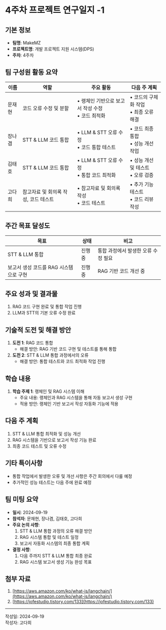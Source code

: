# 4주차 프로젝트 연구일지 -1

## 기본 정보

- **팀명**: MakeMZ  
- **프로젝트명**: 개발 프로젝트 지원 시스템(DPS)
- **주차**: 4주차  

## 팀 구성원 활동 요약

| 이름    | 역할                            | 주요 활동                                      | 다음 주 계획                                 |
| ------- | -------------------------------- | ---------------------------------------------- | -------------------------------------------- |
| 문재현  | 코드 오류 수정 및 분할           | • 랭체인 기반으로 보고서 작성 수정 <br> • 코드 최적화 | • 코드의 구체화 작업 <br> • 최종 오류 해결    |
| 장나겸  | STT & LLM 코드 통합              | • LLM & STT 오류 수정 <br> • 코드 통합 테스트   | • 코드 최종 통합 <br> • 성능 개선 작업         |
| 김태호  | STT & LLM 코드 통합              | • LLM & STT 오류 수정 <br> • 통합 코드 최적화  | • 성능 개선 및 테스트 <br> • 오류 검증        |
| 고다희  | 참고자료 및 회의록 작성, 코드 테스트 | • 참고자료 및 회의록 작성 <br> • 코드 테스트   | • 추가 기능 테스트 <br> • 코드 리뷰 작성       |

## 주간 목표 달성도

| 목표                              | 상태      | 비고                |
| ---------------------------------- | --------- | ------------------- |
| STT & LLM 통합                     | 진행중    | 통합 과정에서 발생한 오류 수정 필요 |
| 보고서 생성 코드를 RAG 시스템으로 구현 | 진행중    | RAG 기반 코드 개선 중 |

## 주요 성과 및 결과물

1. RAG 코드 구현 완료 및 통합 작업 진행
2. LLM과 STT의 기본 오류 수정 완료

## 기술적 도전 및 해결 방안

1. **도전 1**: RAG 코드 통합  
   - 해결 방안: RAG 기반 코드 구현 및 테스트를 통해 통합
2. **도전 2**: STT & LLM 통합 과정에서의 오류  
   - 해결 방안: 통합 테스트와 코드 최적화 작업 진행

## 학습 내용

1. **학습 주제 1**: 랭체인 및 RAG 시스템 이해  
   - 주요 내용: 랭체인과 RAG 시스템을 통해 자동 보고서 생성 구현  
   - 적용 방안: 랭체인 기반 보고서 작성 자동화 기능에 적용

## 다음 주 계획

1. STT & LLM 통합 최적화 및 성능 개선
2. RAG 시스템을 기반으로 보고서 작성 기능 완료
3. 최종 코드 테스트 및 오류 수정

## 기타 특이사항

- 통합 작업에서 발생한 오류 및 개선 사항은 주간 회의에서 다룰 예정
- 추가적인 성능 테스트는 다음 주에 완료 예정

## 팀 미팅 요약

- **일시**: 2024-09-19  
- **참석자**: 문재현, 장나겸, 김태호, 고다희  
- **주요 논의 사항**:
  1. STT & LLM 통합 과정의 오류 해결 방안
  2. RAG 시스템 통합 및 테스트 일정
  3. 보고서 자동화 시스템의 최종 통합 계획
- **결정 사항**:
  1. 다음 주까지 STT & LLM 통합 최종 완료
  2. RAG 시스템 보고서 생성 기능 완성 목표

## 첨부 자료

1. [https://aws.amazon.com/ko/what-is/langchain/](https://aws.amazon.com/ko/what-is/langchain/)  
2. [https://jofestudio.tistory.com/133](https://jofestudio.tistory.com/133)

---

작성일: 2024-09-19  
작성자: 고다희
